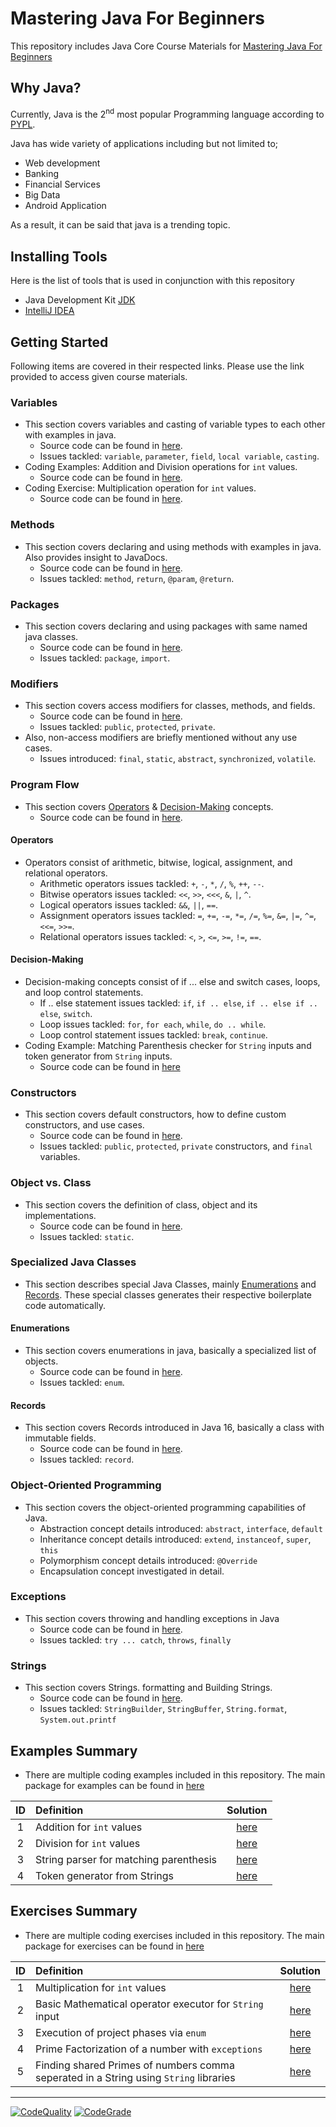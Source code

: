 # Mastering Java For Beginners
This repository includes Java Core Course Materials for [Mastering Java For Beginners](https://www.udemy.com/course/draft/3554715/learn/lecture/22985404/?instructorPreviewMode=student_v4#content)  

## Why Java?
Currently, Java is the 2<sup>nd</sup> most popular Programming language according to [PYPL](https://pypl.github.io/PYPL.html). 

Java has wide variety of applications including but not limited to;
  * Web development
  * Banking
  * Financial Services
  * Big Data
  * Android Application

As a result, it can be said that java is a trending topic. 

## Installing Tools
Here is the list of tools that is used in conjunction with this repository
  * Java Development Kit [JDK](https://www.oracle.com/java/technologies/javase-downloads.html)
  * [IntelliJ IDEA](https://www.jetbrains.com/idea/)
  
## Getting Started
Following items are covered in their respected links. Please use the link provided to access given course materials.

### Variables
* This section covers variables and casting of variable types to each other with examples in java. 
  * Source code can be found in [here](https://github.com/Umit-Soylu/Mastering-Java-For-Beginners/tree/Variables).
  * Issues tackled: `variable`, `parameter`, `field`, `local variable`, `casting`.
* Coding Examples: Addition and Division operations for `int` values. 
  * Source code can be found in [here](https://github.com/Umit-Soylu/Mastering-Java-For-Beginners/tree/Examples).
* Coding Exercise: Multiplication operation for `int` values.
  * Source code can be found in [here](https://github.com/Umit-Soylu/Mastering-Java-For-Beginners/tree/Exercises).
  
### Methods
* This section covers declaring and using methods with examples in java. Also provides insight to JavaDocs.  
  * Source code can be found in [here](https://github.com/Umit-Soylu/Mastering-Java-For-Beginners/tree/Methods).
  * Issues tackled: `method`, `return`, `@param`, `@return`.
 
### Packages
* This section covers declaring and using packages with same named java classes.  
  * Source code can be found in [here](https://github.com/Umit-Soylu/Mastering-Java-For-Beginners/tree/Packages).
  * Issues tackled: `package`, `import`.

### Modifiers
* This section covers access modifiers for classes, methods, and fields.
    * Source code can be found in [here](https://github.com/Umit-Soylu/Mastering-Java-For-Beginners/tree/Modifiers).
    * Issues tackled: `public`, `protected`, `private`.
* Also, non-access modifiers are briefly mentioned without any use cases. 
    * Issues introduced: `final`, `static`, `abstract`, `synchronized`, `volatile`.

### Program Flow
* This section covers [Operators](#operators) & [Decision-Making](#decision-making) concepts.
  * Source code can be found in [here](https://github.com/Umit-Soylu/Mastering-Java-For-Beginners/tree/program_flow).

#### Operators
* Operators consist of arithmetic, bitwise, logical, assignment, and relational operators. 
    * Arithmetic operators issues tackled: `+`, `-`, `*`, `/`, `%`, `++`, `--`.
    * Bitwise operators issues tackled: `<<`, `>>`, `<<<`, `&`, `|`, `^`.
    * Logical operators issues tackled: `&&`, `||`, `==`.
    * Assignment operators issues tackled: `=`, `+=`, `-=`, `*=`, `/=`, `%=`, `&=`, `|=`, `^=`, `<<=`, `>>=`.
    * Relational operators issues tackled: `<`, `>`, `<=`, `>=`, `!=`, `==`.

#### Decision-Making
* Decision-making concepts consist of if ... else and switch cases, loops, and loop control statements.
    * If .. else statement issues tackled: `if`, `if .. else`, `if .. else if .. else`, `switch`.
    * Loop issues tackled: `for`, `for each`, `while`, `do .. while`.
    * Loop control statement issues tackled: `break`, `continue`.
* Coding Example: Matching Parenthesis checker for `String` inputs and token generator from `String` inputs.
    * Source code can be found in [here](https://github.com/Umit-Soylu/Mastering-Java-For-Beginners/blob/master/src/main/java/com/compiled_with_no_errors/examples/string_parsers/ParseStrings.java)
    
### Constructors
* This section covers default constructors, how to define custom constructors, and use cases.
  * Source code can be found in [here](https://github.com/Umit-Soylu/Mastering-Java-For-Beginners/tree/Constructors).
  * Issues tackled: `public`, `protected`, `private` constructors, and `final` variables.

### Object vs. Class
* This section covers the definition of class, object and its implementations.
  * Source code can be found in [here](https://github.com/Umit-Soylu/Mastering-Java-For-Beginners/tree/Objects).
  * Issues tackled: `static`.
  
### Specialized Java Classes
* This section describes special Java Classes, mainly [Enumerations](#enumerations) and [Records](#records). These special classes generates their respective boilerplate code automatically. 
  
#### Enumerations
* This section covers enumerations in java, basically a specialized list of objects.
  * Source code can be found in [here](https://github.com/Umit-Soylu/Mastering-Java-For-Beginners/tree/Enum).
  * Issues tackled: `enum`.

#### Records
* This section covers Records introduced in Java 16, basically a class with immutable fields.
  * Source code can be found in [here](https://github.com/Umit-Soylu/Mastering-Java-For-Beginners/tree/Records).
  * Issues tackled: `record`.
  
### Object-Oriented Programming
* This section covers the object-oriented programming capabilities of Java.
  * Abstraction concept details introduced: `abstract`, `interface`, `default` 
  * Inheritance concept details introduced: `extend`, `instanceof`, `super`, `this` 
  * Polymorphism concept details introduced: `@Override` 
  * Encapsulation concept investigated in detail. 

### Exceptions
* This section covers throwing and handling exceptions in Java
  * Source code can be found in [here](https://github.com/Umit-Soylu/Mastering-Java-For-Beginners/tree/Exceptions).
  * Issues tackled: `try ... catch`, `throws`, `finally`

### Strings
* This section covers Strings. formatting and Building Strings.
  * Source code can be found in [here](https://github.com/Umit-Soylu/Mastering-Java-For-Beginners/tree/Strings).
  * Issues tackled: `StringBuilder`, `StringBuffer`, `String.format`, `System.out.printf`
  
## Examples Summary
* There are multiple coding examples included in this repository. The main package for examples can be found in [here](https://github.com/Umit-Soylu/Mastering-Java-For-Beginners/tree/Examples)

ID   | Definition | Solution
:--: | :--------- | :------:
1 | Addition for `int` values | [here](https://github.com/Umit-Soylu/Mastering-Java-For-Beginners/blob/Examples/src/main/java/com/compiled_with_no_errors/examples/mathematical_operations/MathematicalOperations.java)</li>
2 | Division for `int` values | [here](https://github.com/Umit-Soylu/Mastering-Java-For-Beginners/blob/Examples/src/main/java/com/compiled_with_no_errors/examples/mathematical_operations/MathematicalOperations.java)
3 | String parser for matching parenthesis | [here](https://github.com/Umit-Soylu/Mastering-Java-For-Beginners/blob/master/src/main/java/com/compiled_with_no_errors/examples/string_parsers/ParseStrings.java)
4 | Token generator from Strings | [here](https://github.com/Umit-Soylu/Mastering-Java-For-Beginners/blob/master/src/main/java/com/compiled_with_no_errors/examples/string_parsers/ParseStrings.java)

## Exercises Summary
* There are multiple coding exercises included in this repository. The main package for exercises can be found in [here](https://github.com/Umit-Soylu/Mastering-Java-For-Beginners/tree/Exercises)

ID   | Definition | Solution
:--: | :--------- | :------:
1 | Multiplication for `int` values | [here](https://github.com/Umit-Soylu/Mastering-Java-For-Beginners/blob/Exercises/src/main/java/com/compiled_with_no_errors/exercises/mathematical_operations/MathematicalOperations.java)
2 | Basic Mathematical operator executor for `String` input | [here](https://github.com/Umit-Soylu/Mastering-Java-For-Beginners/blob/master/src/main/java/com/compiled_with_no_errors/exercises/string_parsers/MathematicalOperations.java)
3 | Execution of project phases via `enum` | [here](https://github.com/Umit-Soylu/Mastering-Java-For-Beginners/tree/master/src/main/java/com/compiled_with_no_errors/exercises/project_phases/ProjectPhases.java) 
4 | Prime Factorization of a number with `exceptions`| [here](https://github.com/Umit-Soylu/Mastering-Java-For-Beginners/blob/master/src/main/java/com/compiled_with_no_errors/exercises/prime_factors/PrimeFactorization.java) 
5 | Finding shared Primes of numbers comma seperated in a String using `String` libraries | [here](https://github.com/Umit-Soylu/Mastering-Java-For-Beginners/blob/master/src/main/java/com/compiled_with_no_errors/exercises/prime_factors/SharedPrimes.java) 
----------
[![CodeQuality](https://www.code-inspector.com/project/17653/score/svg)](https://frontend.code-inspector.com/public/project/17653/Mastering-Java-For-Beginners/dashboard)
[![CodeGrade](https://www.code-inspector.com/project/17653/status/svg)](https://frontend.code-inspector.com/public/project/17653/Mastering-Java-For-Beginners/dashboard)

